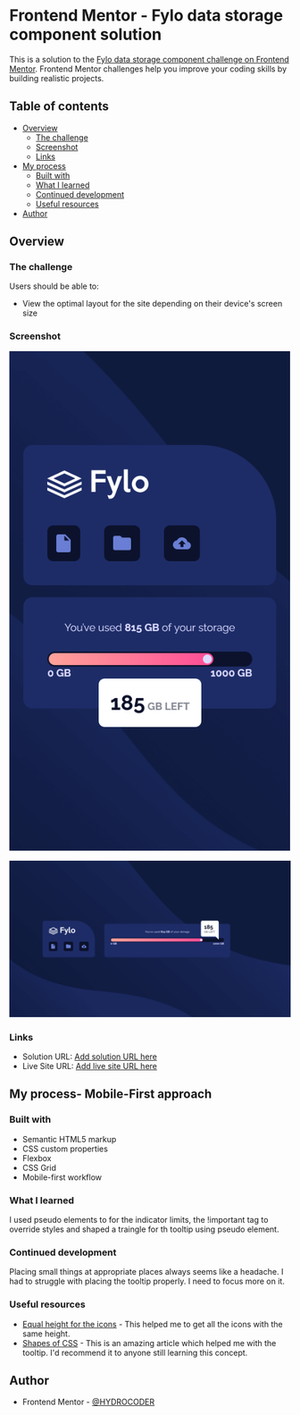 # Frontend Mentor - Fylo data storage component solution

This is a solution to the [Fylo data storage component challenge on Frontend Mentor](https://www.frontendmentor.io/challenges/fylo-data-storage-component-1dZPRbV5n). Frontend Mentor challenges help you improve your coding skills by building realistic projects. 

## Table of contents

- [Overview](#overview)
  - [The challenge](#the-challenge)
  - [Screenshot](#screenshot)
  - [Links](#links)
- [My process](#my-process)
  - [Built with](#built-with)
  - [What I learned](#what-i-learned)
  - [Continued development](#continued-development)
  - [Useful resources](#useful-resources)
- [Author](#author)


## Overview

### The challenge

Users should be able to:

- View the optimal layout for the site depending on their device's screen size

### Screenshot
![Mobile Screenshot](./images/fylo_mobile.png)

![Desktop Screenshot](./images/fylo_desktop.png)

### Links

- Solution URL: [Add solution URL here](https://your-solution-url.com)
- Live Site URL: [Add live site URL here](https://hydrocoder.github.io/frontend-mentor-challenges/fylo-data-storage-component-master/index.html)

## My process- Mobile-First approach

### Built with

- Semantic HTML5 markup
- CSS custom properties
- Flexbox
- CSS Grid
- Mobile-first workflow

### What I learned

I used pseudo elements to for the indicator limits, the !important tag to override styles and shaped a traingle for th tooltip using pseudo element.

### Continued development

Placing small things at appropriate places always seems like a headache. I had to struggle with placing the tooltip properly. I need to focus more on it.

### Useful resources

- [Equal height for the icons](https://moderncss.dev/equal-height-elements-flexbox-vs-grid/) - This helped me to get all the icons with the same height.
- [Shapes of CSS](https://css-tricks.com/the-shapes-of-css/) - This is an amazing article which helped me with the tooltip. I'd recommend it to anyone still learning this concept.

## Author

- Frontend Mentor - [@HYDROCODER](https://www.frontendmentor.io/profile/HYDROCODER)

